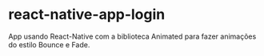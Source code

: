 # react-native-app-login
App usando React-Native com a biblioteca Animated para fazer animações do estilo Bounce e Fade.
